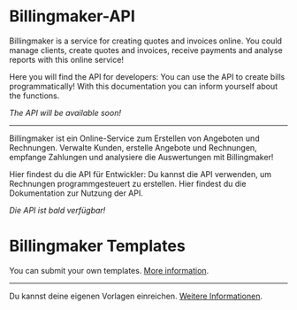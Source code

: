 Billingmaker-API
================

Billingmaker is a service for creating quotes and invoices online.
You could manage clients, create quotes and invoices, receive payments and analyse reports with this online service!

Here you will find the API for developers:
You can use the API to create bills programmatically! With this documentation you can inform yourself about the functions.

*The API will be available soon!*

***

Billingmaker ist ein Online-Service zum Erstellen von Angeboten und Rechnungen.
Verwalte Kunden, erstelle Angebote und Rechnungen, empfange Zahlungen und analysiere die Auswertungen mit Billingmaker!

Hier findest du die API für Entwickler:
Du kannst die API verwenden, um Rechnungen programmgesteuert zu erstellen. Hier findest du die Dokumentation zur Nutzung der API.

*Die API ist bald verfügbar!*

Billingmaker Templates
======================

You can submit your own templates. [More information](https://github.com/refda/Billingmaker-API/tree/master/templates).

***

Du kannst deine eigenen Vorlagen einreichen. [Weitere Informationen](https://github.com/refda/Billingmaker-API/tree/master/templates).
